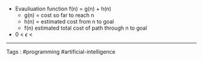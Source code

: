 - Evauliuation function f(n) = g(n) + h(n)
	- g(n) = cost so far to reach n 
	- h(n) = estimated cost from n to goal 
	- f(n) estimated total cost of path through n to goal 
- 0 < $\epsilon$ < 
______

Tags : #programming #artificial-intelligence
